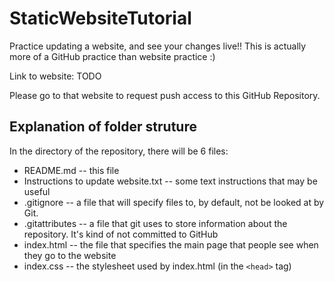 # StaticWebsiteTutorial
Practice updating a website, and see your changes live!! This is actually more of a GitHub practice than website practice :) 


Link to website: 
TODO 

Please go to that website to request push access to this GitHub Repository. 



## Explanation of folder struture 
In the directory of the repository, there will be 6 files: 
* README.md -- this file 
* Instructions to update website.txt -- some text instructions that may be useful 
* .gitignore -- a file that will specify files to, by default, not be looked at by Git. 
* .gitattributes -- a file that git uses to store information about the repository. It's kind of not committed to GitHub 
* index.html -- the file that specifies the main page that people see when they go to the website 
* index.css -- the stylesheet used by index.html (in the ```<head>``` tag)

